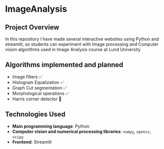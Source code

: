 # ImageAnalysis

## Project Overview
In this repository I have made several interactive websites using Python and streamlit, so students can experiment with Image processing and Computer vision algorithms used in Image Analysis course at Lund University 

## Algorithms implemented and planned
- Image filters :white_check_mark:
- Histogram Equalization :white_check_mark:
- Graph Cut segmentation :white_check_mark:
- Morphological operations :white_check_mark:
- Harris corner detector :red_circle:

## Technologies Used

- **Main programming language**: Python
- **Computer vision and numerical processing libraries**: `numpy`, `opencv`, `scipy`
- **Frontend**: Streamlit
